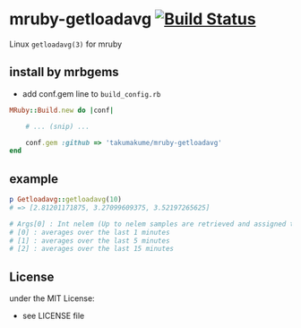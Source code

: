 # mruby-getloadavg   [![Build Status](https://travis-ci.org/takumakume/mruby-getloadavg.svg?branch=master)](https://travis-ci.org/takumakume/mruby-getloadavg)

Linux `getloadavg(3)` for mruby

## install by mrbgems
- add conf.gem line to `build_config.rb`

```ruby
MRuby::Build.new do |conf|

    # ... (snip) ...

    conf.gem :github => 'takumakume/mruby-getloadavg'
end
```
## example
```ruby
p Getloadavg::getloadavg(10)
# => [2.81201171875, 3.27099609375, 3.52197265625]

# Args[0] : Int nelem (Up to nelem samples are retrieved and assigned to successive elements of return array)
# [0] : averages over the last 1 minutes
# [1] : averages over the last 5 minutes
# [2] : averages over the last 15 minutes

```

## License
under the MIT License:
- see LICENSE file
